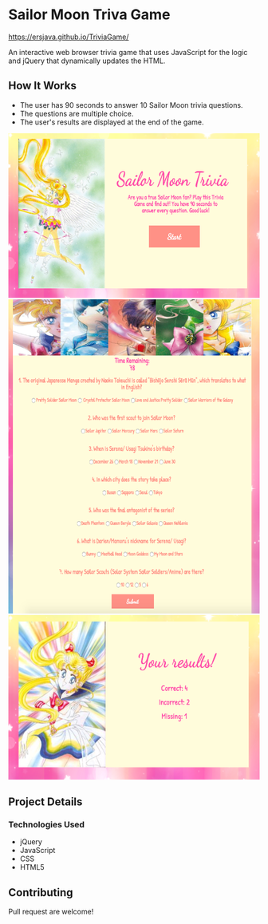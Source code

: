 # Sailor Moon Triva Game
https://ersjava.github.io/TriviaGame/

An interactive web browser trivia game that uses JavaScript for the logic and jQuery that dynamically updates the HTML.

## How It Works

* The user has 90 seconds to answer 10 Sailor Moon trivia questions.
* The questions are multiple choice.
* The user's results are displayed at the end of the game.

<img src="https://github.com/ersJava/TriviaGame/blob/master/screenshot01.png" width="550" height="330" alt="screenshot">

<img src="https://github.com/ersJava/TriviaGame/blob/master/screenshot02.png" width="530" height="630" alt="screenshot">

<img src="https://github.com/ersJava/TriviaGame/blob/master/screenshot03.png" width="550" height="330" alt="screenshot">


## Project Details

### Technologies Used
* jQuery
* JavaScript
* CSS
* HTML5

## Contributing
Pull request are welcome!

